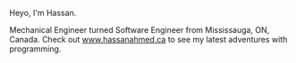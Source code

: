 Heyo, I'm Hassan. 

Mechanical Engineer turned Software Engineer from Mississauga, ON, Canada. Check out www.hassanahmed.ca to see my latest adventures with programming. 
